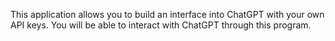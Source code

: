 This application allows you to build an interface into ChatGPT with your own API keys. You will be able to interact with ChatGPT through this program.